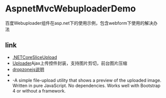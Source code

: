 # AspnetMvcWebuploaderDemo
百度Webuploader组件在asp.net下的使用示例，包含webform下使用的解决办法



## link
- [.NETCoreSliceUpload](https://github.com/wangpengxpy/.NETCoreSliceUpload/blob/master/slice_demo/Controllers/UploadController.cs)
- [Uploader](https://github.com/tianma3798/Uploader)Ajax上传控件封装，支持图片剪切，前台图片压缩
- [dropzonejs说明](http://wxb.github.io/dropzonejs.com.zh-CN/dropzonezh-CN/#configuration-options)
- [](https://github.com/lian-yue/vue-upload-component)
- [](https://github.com/danielm/uploader)
-[](https://github.com/promosis/file-upload-with-preview)A simple file-upload utility that shows a preview of the uploaded image. Written in pure JavaScript. No dependencies. Works well with Bootstrap 4 or without a framework.